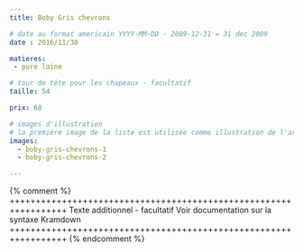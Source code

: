 ```yaml
---
title: Boby Gris chevrons

# date au format americain YYYY-MM-DD - 2009-12-31 = 31 dec 2009
date : 2016/11/30

matieres:
 - pure laine

# tour de tête pour les chapeaux - facultatif
taille: 54

prix: 68

# images d'illustration
# la première image de la liste est utilisée comme illustration de l'article dans les pages de listing.
images:
  - boby-gris-chevrons-1
  - boby-gris-chevrons-2

---
```

{% comment %} +++++++++++++++++++++++++++++++++++++++++++++++++++++++++++++++++
              Texte additionnel - facultatif
              Voir documentation sur la syntaxe Kramdown
+++++++++++++++++++++++++++++++++++++++++++++++++++++++++++++++++ {% endcomment %}
